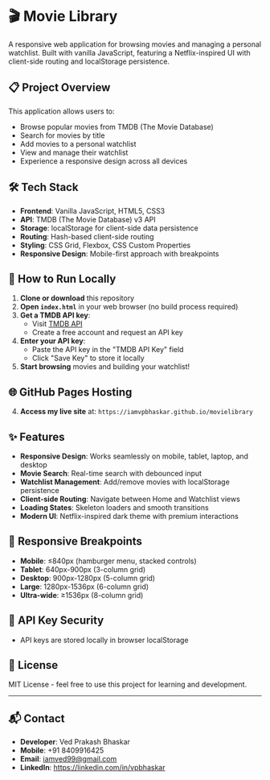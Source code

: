 # 🎬 Movie Library

A responsive web application for browsing movies and managing a personal watchlist. Built with vanilla JavaScript, featuring a Netflix-inspired UI with client-side routing and localStorage persistence.

## 📋 Project Overview

This application allows users to:
- Browse popular movies from TMDB (The Movie Database)
- Search for movies by title
- Add movies to a personal watchlist
- View and manage their watchlist
- Experience a responsive design across all devices

## 🛠️ Tech Stack

- **Frontend**: Vanilla JavaScript, HTML5, CSS3
- **API**: TMDB (The Movie Database) v3 API
- **Storage**: localStorage for client-side data persistence
- **Routing**: Hash-based client-side routing
- **Styling**: CSS Grid, Flexbox, CSS Custom Properties
- **Responsive Design**: Mobile-first approach with breakpoints

## 🚀 How to Run Locally

1. **Clone or download** this repository
2. **Open `index.html`** in your web browser (no build process required)
3. **Get a TMDB API key**:
   - Visit [TMDB API](https://www.themoviedb.org/settings/api)
   - Create a free account and request an API key
4. **Enter your API key**:
   - Paste the API key in the "TMDB API Key" field
   - Click "Save Key" to store it locally
5. **Start browsing** movies and building your watchlist!

## 🌐 GitHub Pages Hosting
4. **Access my live site** at: `https://iamvpbhaskar.github.io/movielibrary`


## ✨ Features

- **Responsive Design**: Works seamlessly on mobile, tablet, laptop, and desktop
- **Movie Search**: Real-time search with debounced input
- **Watchlist Management**: Add/remove movies with localStorage persistence
- **Client-side Routing**: Navigate between Home and Watchlist views
- **Loading States**: Skeleton loaders and smooth transitions
- **Modern UI**: Netflix-inspired dark theme with premium interactions

## 📱 Responsive Breakpoints

- **Mobile**: ≤840px (hamburger menu, stacked controls)
- **Tablet**: 640px-900px (3-column grid)
- **Desktop**: 900px-1280px (5-column grid)
- **Large**: 1280px-1536px (6-column grid)
- **Ultra-wide**: ≥1536px (8-column grid)

## 🔧 API Key Security

- API keys are stored locally in browser localStorage

## 📄 License

MIT License - feel free to use this project for learning and development.

---

## 📬 Contact

- **Developer**: Ved Prakash Bhaskar
- **Mobile**: +91 8409916425
- **Email**: iamved99@gmail.com
- **LinkedIn**: https://linkedin.com/in/vpbhaskar

